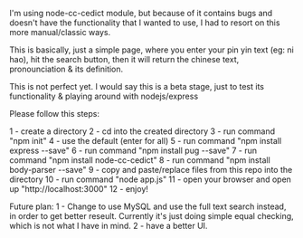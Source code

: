 I'm using node-cc-cedict module, but because of it contains bugs and doesn't have the functionality that I wanted to use, 
I had to resort on this more manual/classic ways.

This is basically, just a simple page, where you enter your pin yin text (eg: ni hao), hit the search button, then it will
return the chinese text, pronounciation & its definition.

This is not perfect yet. I would say this is a beta stage, just to test its functionality & playing around with nodejs/express

Please follow this steps:

1 - create a directory
2 - cd into the created directory
3 - run command "npm init"
4 - use the default (enter for all)
5 - run command "npm install express --save"
6 - run command "npm install pug --save"
7 - run command "npm install node-cc-cedict"
8 - run command "npm install body-parser --save"
9 - copy and paste/replace files from this repo into the directory
10 - run command "node app.js"
11 - open your browser and open up "http://localhost:3000"
12 - enjoy!


Future plan:
1 - Change to use MySQL and use the full text search instead, in order to get better reseult. Currently it's just doing
simple equal checking, which is not what I have in mind.
2 - have a better UI.
